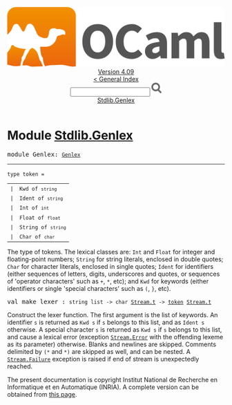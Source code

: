 <!-- ((! set title API !)) ((! set documentation !)) ((! set api !)) ((! set nobreadcrumb !)) -->
<div class="api"><header><nav class="toc brand"><a class="brand" href="https://ocaml.org/"><img src="colour-logo-gray.svg" class="svg" alt="OCaml"></a></nav><nav class="toc"><div class="toc_version"><a href="/docs" id="version-select">Version 4.09</a></div><a href="index.html">&lt; General Index</a><div class="api_search"><input type="text" name="apisearch" id="api_search" oninput="mySearch(false);" onkeypress="this.oninput();" onclick="this.oninput();" onpaste="this.oninput();">
<img src="search_icon.svg" alt="Search" class="svg" onclick="mySearch(false)"></div>
<div id="search_results"></div><div class="toc_title"><a href="#top">Stdlib.Genlex</a></div><ul></ul></nav></header>

<h1>Module <a href="type_Stdlib.Genlex.html">Stdlib.Genlex</a></h1>

<pre><span id="MODULEGenlex"><span class="keyword">module</span> Genlex</span>: <code class="type"><a href="Genlex.html">Genlex</a></code></pre><hr width="100%">

<pre><code><span id="TYPEtoken"><span class="keyword">type</span> <code class="type"></code>token</span> = </code></pre><table class="typetable">
<tbody><tr>
<td align="left" valign="top">
<code><span class="keyword">|</span></code></td>
<td align="left" valign="top">
<code><span id="TYPEELTtoken.Kwd"><span class="constructor">Kwd</span></span> <span class="keyword">of</span> <code class="type">string</code></code></td>

</tr>
<tr>
<td align="left" valign="top">
<code><span class="keyword">|</span></code></td>
<td align="left" valign="top">
<code><span id="TYPEELTtoken.Ident"><span class="constructor">Ident</span></span> <span class="keyword">of</span> <code class="type">string</code></code></td>

</tr>
<tr>
<td align="left" valign="top">
<code><span class="keyword">|</span></code></td>
<td align="left" valign="top">
<code><span id="TYPEELTtoken.Int"><span class="constructor">Int</span></span> <span class="keyword">of</span> <code class="type">int</code></code></td>

</tr>
<tr>
<td align="left" valign="top">
<code><span class="keyword">|</span></code></td>
<td align="left" valign="top">
<code><span id="TYPEELTtoken.Float"><span class="constructor">Float</span></span> <span class="keyword">of</span> <code class="type">float</code></code></td>

</tr>
<tr>
<td align="left" valign="top">
<code><span class="keyword">|</span></code></td>
<td align="left" valign="top">
<code><span id="TYPEELTtoken.String"><span class="constructor">String</span></span> <span class="keyword">of</span> <code class="type">string</code></code></td>

</tr>
<tr>
<td align="left" valign="top">
<code><span class="keyword">|</span></code></td>
<td align="left" valign="top">
<code><span id="TYPEELTtoken.Char"><span class="constructor">Char</span></span> <span class="keyword">of</span> <code class="type">char</code></code></td>

</tr></tbody></table>

<div class="info ">
<div class="info-desc">
<p>The type of tokens. The lexical classes are: <code class="code"><span class="constructor">Int</span></code> and <code class="code"><span class="constructor">Float</span></code>
   for integer and floating-point numbers; <code class="code"><span class="constructor">String</span></code> for
   string literals, enclosed in double quotes; <code class="code"><span class="constructor">Char</span></code> for
   character literals, enclosed in single quotes; <code class="code"><span class="constructor">Ident</span></code> for
   identifiers (either sequences of letters, digits, underscores
   and quotes, or sequences of 'operator characters' such as
   <code class="code">+</code>, <code class="code">*</code>, etc); and <code class="code"><span class="constructor">Kwd</span></code> for keywords (either identifiers or
   single 'special characters' such as <code class="code">(</code>, <code class="code">}</code>, etc).</p>
</div>
</div>


<pre><span id="VALmake_lexer"><span class="keyword">val</span> make_lexer</span> : <code class="type">string list -&gt; char <a href="Stream.html#TYPEt">Stream.t</a> -&gt; <a href="Genlex.html#TYPEtoken">token</a> <a href="Stream.html#TYPEt">Stream.t</a></code></pre><div class="info ">
<div class="info-desc">
<p>Construct the lexer function. The first argument is the list of
   keywords. An identifier <code class="code">s</code> is returned as <code class="code"><span class="constructor">Kwd</span>&nbsp;s</code> if <code class="code">s</code>
   belongs to this list, and as <code class="code"><span class="constructor">Ident</span>&nbsp;s</code> otherwise.
   A special character <code class="code">s</code> is returned as <code class="code"><span class="constructor">Kwd</span>&nbsp;s</code> if <code class="code">s</code>
   belongs to this list, and cause a lexical error (exception
   <a href="Stream.html#EXCEPTIONError"><code class="code"><span class="constructor">Stream</span>.<span class="constructor">Error</span></code></a> with the offending lexeme as its parameter) otherwise.
   Blanks and newlines are skipped. Comments delimited by <code class="code">(*</code> and <code class="code">*)</code>
   are skipped as well, and can be nested. A <a href="Stream.html#EXCEPTIONFailure"><code class="code"><span class="constructor">Stream</span>.<span class="constructor">Failure</span></code></a> exception
   is raised if end of stream is unexpectedly reached.</p>
</div>
</div>

<div class="copyright">The present documentation is copyright Institut National de Recherche en Informatique et en Automatique (INRIA). A complete version can be obtained from <a href="http://caml.inria.fr/pub/docs/manual-ocaml/">this page</a>.</div></div>